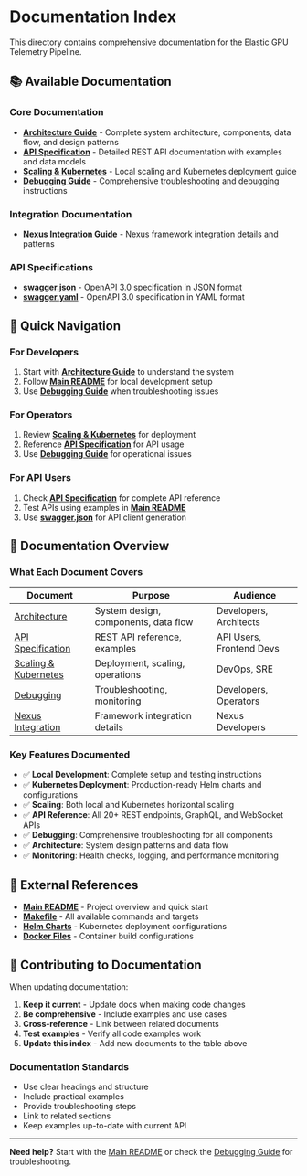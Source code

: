 # Documentation Index

This directory contains comprehensive documentation for the Elastic GPU Telemetry Pipeline.

## 📚 Available Documentation

### Core Documentation

- **[Architecture Guide](ARCHITECTURE.md)** - Complete system architecture, components, data flow, and design patterns
- **[API Specification](API_SPECIFICATION.md)** - Detailed REST API documentation with examples and data models
- **[Scaling & Kubernetes](SCALING_AND_KUBERNETES.md)** - Local scaling and Kubernetes deployment guide
- **[Debugging Guide](DEBUGGING.md)** - Comprehensive troubleshooting and debugging instructions

### Integration Documentation

- **[Nexus Integration Guide](NEXUS_INTEGRATION_GUIDE.md)** - Nexus framework integration details and patterns

### API Specifications

- **[swagger.json](swagger.json)** - OpenAPI 3.0 specification in JSON format
- **[swagger.yaml](swagger.yaml)** - OpenAPI 3.0 specification in YAML format

## 🚀 Quick Navigation

### For Developers
1. Start with **[Architecture Guide](ARCHITECTURE.md)** to understand the system
2. Follow **[Main README](../README.md)** for local development setup
3. Use **[Debugging Guide](DEBUGGING.md)** when troubleshooting issues

### For Operators  
1. Review **[Scaling & Kubernetes](SCALING_AND_KUBERNETES.md)** for deployment
2. Reference **[API Specification](API_SPECIFICATION.md)** for API usage
3. Use **[Debugging Guide](DEBUGGING.md)** for operational issues

### For API Users
1. Check **[API Specification](API_SPECIFICATION.md)** for complete API reference
2. Test APIs using examples in **[Main README](../README.md)**
3. Use **[swagger.json](swagger.json)** for API client generation

## 📖 Documentation Overview

### What Each Document Covers

| Document | Purpose | Audience |
|----------|---------|----------|
| [Architecture](ARCHITECTURE.md) | System design, components, data flow | Developers, Architects |
| [API Specification](API_SPECIFICATION.md) | REST API reference, examples | API Users, Frontend Devs |
| [Scaling & Kubernetes](SCALING_AND_KUBERNETES.md) | Deployment, scaling, operations | DevOps, SRE |
| [Debugging](DEBUGGING.md) | Troubleshooting, monitoring | Developers, Operators |
| [Nexus Integration](NEXUS_INTEGRATION_GUIDE.md) | Framework integration details | Nexus Developers |

### Key Features Documented

- ✅ **Local Development**: Complete setup and testing instructions
- ✅ **Kubernetes Deployment**: Production-ready Helm charts and configurations
- ✅ **Scaling**: Both local and Kubernetes horizontal scaling
- ✅ **API Reference**: All 20+ REST endpoints, GraphQL, and WebSocket APIs
- ✅ **Debugging**: Comprehensive troubleshooting for all components
- ✅ **Architecture**: System design patterns and data flow
- ✅ **Monitoring**: Health checks, logging, and performance monitoring

## 🔗 External References

- **[Main README](../README.md)** - Project overview and quick start
- **[Makefile](../Makefile)** - All available commands and targets
- **[Helm Charts](../deployments/helm/)** - Kubernetes deployment configurations
- **[Docker Files](../deployments/docker/)** - Container build configurations

## 📝 Contributing to Documentation

When updating documentation:

1. **Keep it current** - Update docs when making code changes
2. **Be comprehensive** - Include examples and use cases
3. **Cross-reference** - Link between related documents
4. **Test examples** - Verify all code examples work
5. **Update this index** - Add new documents to the table above

### Documentation Standards

- Use clear headings and structure
- Include practical examples
- Provide troubleshooting steps
- Link to related sections
- Keep examples up-to-date with current API

---

**Need help?** Start with the [Main README](../README.md) or check the [Debugging Guide](DEBUGGING.md) for troubleshooting.
